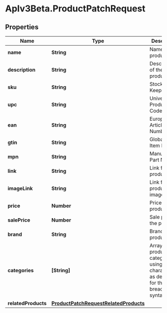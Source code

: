# ApIv3Beta.ProductPatchRequest

## Properties

Name | Type | Description | Notes
------------ | ------------- | ------------- | -------------
**name** | **String** | Name of the product | [optional] 
**description** | **String** | Description of the product | [optional] 
**sku** | **String** | Stock Keeping Unit | [optional] 
**upc** | **String** | Universal Product Code | [optional] 
**ean** | **String** | European Article Numbering | [optional] 
**gtin** | **String** | Global Trade Item Number | [optional] 
**mpn** | **String** | Manufacturer Part Number | [optional] 
**link** | **String** | Link for the product | [optional] 
**imageLink** | **String** | Link for the product image | [optional] 
**price** | **Number** | Price of the product | [optional] 
**salePrice** | **Number** | Sale price of the product | [optional] 
**brand** | **String** | Brand of the product | [optional] 
**categories** | **[String]** | Array of product categories, using the character &#39;&gt;&#39; as delimiter for the breadcrumb                         syntax | [optional] 
**relatedProducts** | [**ProductPatchRequestRelatedProducts**](ProductPatchRequestRelatedProducts.md) |  | [optional] 


